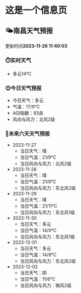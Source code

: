 # 这是一个信息页 
## 🌤️**南昌**天气预报
更新时间**2023-11-26 11:40:03**
### ⏱️实时天气
- 多云14℃
### 😊今日天气预报
- 今日天气：多云
- 气温：17/9℃
- AQI指数：83良
- 风向与风力：北风2级
### 🤩未来六天天气预报
- 2023-11-27
  - 当日天气：晴
  - 当日气温：21/9℃
  - 当日风向与风力：北风2级
- 2023-11-28
  - 当日天气：晴
  - 当日气温：21/9℃
  - 当日风向与风力：东北风2级
- 2023-11-29
  - 当日天气：晴
  - 当日气温：21/11℃
  - 当日风向与风力：东北风1级
- 2023-11-30
  - 当日天气：多云
  - 当日气温：14/9℃
  - 当日风向与风力：东北风1级
- 2023-12-01
  - 当日天气：多云
  - 当日气温：14/8℃
  - 当日风向与风力：东北风2级
- 2023-12-02
  - 当日天气：阴
  - 当日气温：11/6℃
  - 当日风向与风力：微风2级

